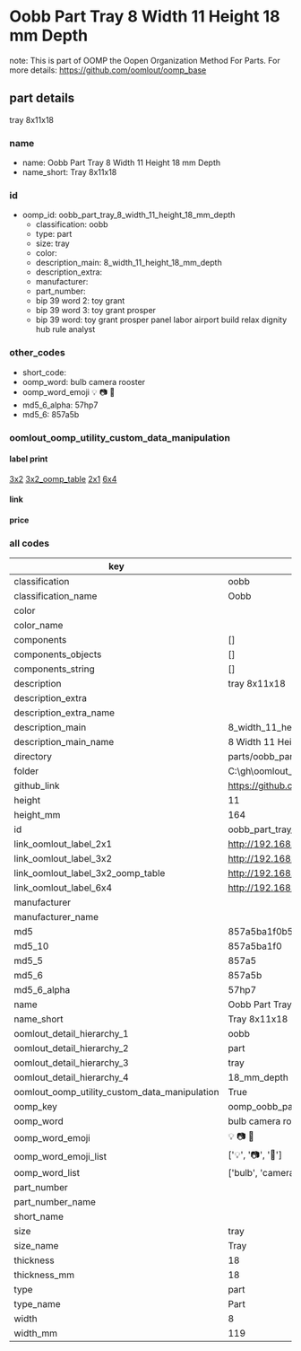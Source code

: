 # Oobb Part Tray 8 Width 11 Height 18 mm Depth  

note: This is part of OOMP the Oopen Organization Method For Parts. For more details: https://github.com/oomlout/oomp_base

##  part details
  



tray 8x11x18



### name
* name: Oobb Part Tray 8 Width 11 Height 18 mm Depth
* name_short: Tray 8x11x18 
### id
* oomp_id: oobb_part_tray_8_width_11_height_18_mm_depth
  * classification: oobb
  * type: part
  * size: tray
  * color: 
  * description_main: 8_width_11_height_18_mm_depth
  * description_extra: 
  * manufacturer: 
  * part_number: 
  * bip 39 word 2: toy grant
  * bip 39 word 3: toy grant prosper
  * bip 39 word: toy grant prosper panel labor airport build relax dignity hub rule analyst

### other_codes
* short_code: 
* oomp_word: bulb camera rooster
* oomp_word_emoji :bulb: :camera: :rooster:
* md5_6_alpha: 57hp7
* md5_6: 857a5b






### oomlout_oomp_utility_custom_data_manipulation
#### label print
[3x2](http://192.168.1.245:1112/?label=oomp%2057hp7)
[3x2_oomp_table](http://192.168.1.108:1112/?label=oomp%2057hp7)
[2x1](http://192.168.1.242:1112/?label=oomp%2057hp7)
[6x4](http://192.168.1.55:1112/?label=oomp%2057hp7)    

#### link

                              

#### price







### all codes 
| key | value |  
| --- | --- |  
| classification | oobb |  
| classification_name | Oobb |  
| color |  |  
| color_name |  |  
| components | [] |  
| components_objects | [] |  
| components_string | [] |  
| description | tray 8x11x18 |  
| description_extra |  |  
| description_extra_name |  |  
| description_main | 8_width_11_height_18_mm_depth |  
| description_main_name | 8 Width 11 Height 18 mm Depth |  
| directory | parts/oobb_part_tray_8_width_11_height_18_mm_depth |  
| folder | C:\gh\oomlout_oobb_version_4_generated_parts\parts\oobb_part_tray_8_width_11_height_18_mm_depth |  
| github_link | https://github.com/oomlout/oomlout_oomp_part_src/tree/main/parts/oobb_part_tray_8_width_11_height_18_mm_depth |  
| height | 11 |  
| height_mm | 164 |  
| id | oobb_part_tray_8_width_11_height_18_mm_depth |  
| link_oomlout_label_2x1 | http://192.168.1.242:1112/?label=oomp%2057hp7 |  
| link_oomlout_label_3x2 | http://192.168.1.245:1112/?label=oomp%2057hp7 |  
| link_oomlout_label_3x2_oomp_table | http://192.168.1.108:1112/?label=oomp%2057hp7 |  
| link_oomlout_label_6x4 | http://192.168.1.55:1112/?label=oomp%2057hp7 |  
| manufacturer |  |  
| manufacturer_name |  |  
| md5 | 857a5ba1f0b503b8163e29f959196f33 |  
| md5_10 | 857a5ba1f0 |  
| md5_5 | 857a5 |  
| md5_6 | 857a5b |  
| md5_6_alpha | 57hp7 |  
| name | Oobb Part Tray 8 Width 11 Height 18 mm Depth |  
| name_short | Tray 8x11x18  |  
| oomlout_detail_hierarchy_1 | oobb |  
| oomlout_detail_hierarchy_2 | part |  
| oomlout_detail_hierarchy_3 | tray |  
| oomlout_detail_hierarchy_4 | 18_mm_depth |  
| oomlout_oomp_utility_custom_data_manipulation | True |  
| oomp_key | oomp_oobb_part_tray_8_width_11_height_18_mm_depth |  
| oomp_word | bulb camera rooster |  
| oomp_word_emoji | :bulb: :camera: :rooster: |  
| oomp_word_emoji_list | [':bulb:', ':camera:', ':rooster:'] |  
| oomp_word_list | ['bulb', 'camera', 'rooster'] |  
| part_number |  |  
| part_number_name |  |  
| short_name |  |  
| size | tray |  
| size_name | Tray |  
| thickness | 18 |  
| thickness_mm | 18 |  
| type | part |  
| type_name | Part |  
| width | 8 |  
| width_mm | 119 |  
